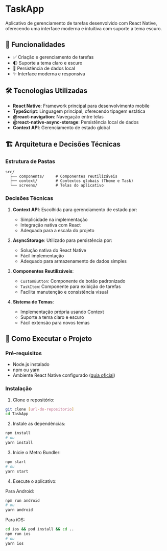 # TaskApp

Aplicativo de gerenciamento de tarefas desenvolvido com React Native, oferecendo uma interface moderna e intuitiva com suporte a tema escuro.

## 🚀 Funcionalidades

- ✅ Criação e gerenciamento de tarefas
- 🌓 Suporte a tema claro e escuro
- 💾 Persistência de dados local
- ✨ Interface moderna e responsiva

## 🛠️ Tecnologias Utilizadas

- **React Native**: Framework principal para desenvolvimento mobile
- **TypeScript**: Linguagem principal, oferecendo tipagem estática
- **@react-navigation**: Navegação entre telas
- **@react-native-async-storage**: Persistência local de dados
- **Context API**: Gerenciamento de estado global

## 🏗️ Arquitetura e Decisões Técnicas

### Estrutura de Pastas
```
src/
  ├── components/     # Componentes reutilizáveis
  ├── context/        # Contextos globais (Theme e Task)
  └── screens/        # Telas do aplicativo
```

### Decisões Técnicas

1. **Context API**: Escolhida para gerenciamento de estado por:
   - Simplicidade na implementação
   - Integração nativa com React
   - Adequada para a escala do projeto

2. **AsyncStorage**: Utilizado para persistência por:
   - Solução nativa do React Native
   - Fácil implementação
   - Adequado para armazenamento de dados simples

3. **Componentes Reutilizáveis**:
   - `CustomButton`: Componente de botão padronizado
   - `TaskItem`: Componente para exibição de tarefas
   - Facilita manutenção e consistência visual

4. **Sistema de Temas**:
   - Implementação própria usando Context
   - Suporte a tema claro e escuro
   - Fácil extensão para novos temas

## 🚀 Como Executar o Projeto

### Pré-requisitos

- Node.js instalado
- npm ou yarn
- Ambiente React Native configurado ([guia oficial](https://reactnative.dev/docs/environment-setup))

### Instalação

1. Clone o repositório:
```bash
git clone [url-do-repositorio]
cd TaskApp
```

2. Instale as dependências:
```bash
npm install
# ou
yarn install
```

3. Inicie o Metro Bundler:
```bash
npm start
# ou
yarn start
```

4. Execute o aplicativo:

Para Android:
```bash
npm run android
# ou
yarn android
```

Para iOS:
```bash
cd ios && pod install && cd ..
npm run ios
# ou
yarn ios
```
